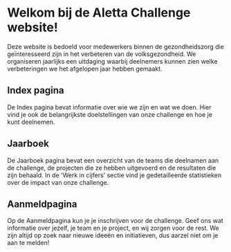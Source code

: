 # Welkom bij de Aletta Challenge website!
Deze website is bedoeld voor medewerkers binnen de gezondheidszorg die geïnteresseerd zijn in het verbeteren van de volksgezondheid. We organiseren jaarlijks een uitdaging waarbij deelnemers kunnen zien welke verbeteringen we het afgelopen jaar hebben gemaakt.

## Index pagina
De Index pagina bevat informatie over wie we zijn en wat we doen. Hier vind je ook de belangrijkste doelstellingen van onze challenge en hoe je kunt deelnemen.

## Jaarboek
De Jaarboek pagina bevat een overzicht van de teams die deelnamen aan de challenge, de projecten die ze hebben uitgevoerd en de resultaten die zijn behaald. In de 'Werk in cijfers' sectie vind je gedetailleerde statistieken over de impact van onze challenge.

## Aanmeldpagina
Op de Aanmeldpagina kun je je inschrijven voor de challenge. Geef ons wat informatie over jezelf, je team en je project, en wij zorgen voor de rest. We zijn altijd op zoek naar nieuwe ideeën en initiatieven, dus aarzel niet om je aan te melden!